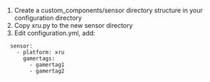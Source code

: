 1. Create a custom_components/sensor directory structure in your configuration directory
1. Copy xru.py to the new sensor directory
1. Edit configuration.yml, add:
```
  sensor:
    - platform: xru
      gamertags:
        - gamertag1
        - gamertag2
```
